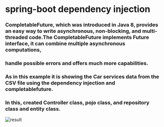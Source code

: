 # spring-boot dependency injection
### CompletableFuture, which was introduced in Java 8, provides an easy way to write asynchronous,  non-blocking, and multi-threaded code.The  CompletableFuture implements Future interface, it can combine multiple asynchronous computations,
### handle possible errors and offers much more capabilities.
### As in this example it is showing the Car services data from the CSV file using the dependency injection and completablefuture.
### In this, created Controller class, pojo class, and repository class and entity class.


![result](https://user-images.githubusercontent.com/93975744/164247191-fcb95f15-0a06-4aa8-9e95-5eccf2a0b0c2.jpg)
